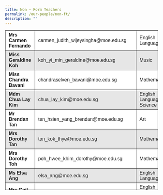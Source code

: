 ```yaml
---
title: Non – Form Teachers
permalink: /our-people/non-ft/
description: ""
---
```

<table border="1" style="box-sizing: inherit; border-collapse: collapse; border-spacing: 0px; max-width: 100%; color: rgb(34, 34, 34); font-family: &quot;Source Sans Pro&quot;, sans-serif; font-size: 16px; font-style: normal; font-variant-ligatures: normal; font-variant-caps: normal; font-weight: 400; letter-spacing: normal; orphans: 2; text-align: start; text-transform: none; white-space: normal; widows: 2; word-spacing: 0px; -webkit-text-stroke-width: 0px; background-color: rgb(255, 255, 255); text-decoration-thickness: initial; text-decoration-style: initial; text-decoration-color: initial; height: 525px; width: 792.225px;"><tbody style="box-sizing: inherit;"><tr style="box-sizing: inherit; background: rgb(255, 255, 255); height: 24px;"><td style="box-sizing: inherit; padding: 5px 10px; width: 189.575px; height: 24px;"><strong style="box-sizing: inherit; font-weight: bold;">Mrs Carmen Fernando</strong></td><td style="box-sizing: inherit; padding: 5px 10px; width: 352.087px; height: 24px;"><span style="box-sizing: inherit; font-size: 12pt;">carmen_judith_wijeysingha@moe.edu.sg</span></td><td style="box-sizing: inherit; padding: 5px 10px; width: 249.562px; height: 24px;">English Language</td></tr><tr style="box-sizing: inherit; background: rgb(230, 230, 230); height: 24px;"><td style="box-sizing: inherit; padding: 5px 10px; width: 189.575px; height: 24px;"><strong style="box-sizing: inherit; font-weight: bold;">Miss Geraldine Koh</strong></td><td style="box-sizing: inherit; padding: 5px 10px; width: 352.087px; height: 24px;"><span style="box-sizing: inherit; font-size: 12pt; text-align: center;">koh_yi_min_geraldine@moe.edu.sg</span></td><td style="box-sizing: inherit; padding: 5px 10px; width: 249.562px; height: 24px;">Music</td></tr><tr style="box-sizing: inherit; background: rgb(255, 255, 255); height: 24px;"><td style="box-sizing: inherit; padding: 5px 10px; width: 189.575px; height: 24px;"><strong style="box-sizing: inherit; font-weight: bold;">Miss Chandra Bavani</strong></td><td style="box-sizing: inherit; padding: 5px 10px; width: 352.087px; height: 24px;"><span style="box-sizing: inherit; font-size: 12pt; text-align: center;">chandraselven_bavani@moe.edu.sg</span></td><td style="box-sizing: inherit; padding: 5px 10px; width: 249.562px; height: 24px;">Mathematics</td></tr><tr style="box-sizing: inherit; background: rgb(230, 230, 230);"><td style="box-sizing: inherit; padding: 5px 10px; width: 189.575px;"><strong style="box-sizing: inherit; font-weight: bold;">Mdm Chua Lay Kim</strong></td><td style="box-sizing: inherit; padding: 5px 10px; width: 352.087px;"><span style="box-sizing: inherit; font-size: 12pt; text-align: center;">chua_lay_kim@moe.edu.sg</span></td><td style="box-sizing: inherit; padding: 5px 10px; width: 249.562px;">English Language &amp; Science</td></tr><tr style="box-sizing: inherit; background: rgb(255, 255, 255); height: 24px;"><td style="box-sizing: inherit; padding: 5px 10px; width: 189.575px; height: 24px;"><strong style="box-sizing: inherit; font-weight: bold;">Mr Brendan Tan</strong></td><td style="box-sizing: inherit; padding: 5px 10px; width: 352.087px; height: 24px;"><span style="box-sizing: inherit; font-size: 12pt; text-align: center;">tan_hsien_yang_brendan@moe.edu.sg</span></td><td style="box-sizing: inherit; padding: 5px 10px; width: 249.562px; height: 24px;">Art</td></tr><tr style="box-sizing: inherit; background: rgb(230, 230, 230); height: 24px;"><td style="box-sizing: inherit; padding: 5px 10px; width: 189.575px; height: 24px;"><strong style="box-sizing: inherit; font-weight: bold;">Mrs Dorothy Tan</strong></td><td style="box-sizing: inherit; padding: 5px 10px; width: 352.087px; height: 24px;"><span style="box-sizing: inherit; font-size: 12pt; text-align: center;">tan_kok_thye@moe.edu.sg</span></td><td style="box-sizing: inherit; padding: 5px 10px; width: 249.562px; height: 24px;">Mathematics</td></tr><tr style="box-sizing: inherit; background: rgb(255, 255, 255); height: 24px;"><td style="box-sizing: inherit; padding: 5px 10px; width: 189.575px; height: 24px;"><strong style="box-sizing: inherit; font-weight: bold;">Mrs Dorothy Toh</strong></td><td style="box-sizing: inherit; padding: 5px 10px; width: 352.087px; height: 24px;">poh_hwee_khim_dorothy@moe.edu.sg</td><td style="box-sizing: inherit; padding: 5px 10px; width: 249.562px; height: 24px;">Mathematics</td></tr><tr style="box-sizing: inherit; background: rgb(230, 230, 230); height: 24px;"><td style="box-sizing: inherit; padding: 5px 10px; width: 189.575px; height: 24px;"><strong style="box-sizing: inherit; font-weight: bold;">Ms Elsa Ang</strong></td><td style="box-sizing: inherit; padding: 5px 10px; width: 352.087px; height: 24px;"><span style="box-sizing: inherit; font-size: 12pt; text-align: center;">elsa_ang@moe.edu.sg</span></td><td style="box-sizing: inherit; padding: 5px 10px; width: 249.562px; height: 24px;">English Language</td></tr><tr style="box-sizing: inherit; background: rgb(255, 255, 255); height: 24px;"><td style="box-sizing: inherit; padding: 5px 10px; width: 189.575px; height: 24px;"><strong style="box-sizing: inherit; font-weight: bold;">Mrs Gail Siow</strong></td><td style="box-sizing: inherit; padding: 5px 10px; width: 352.087px; height: 24px;">gabriel_antoinettene_stravens@moe.edu.sg</td><td style="box-sizing: inherit; padding: 5px 10px; width: 249.562px; height: 24px;">English Language &amp; Social Studies</td></tr><tr style="box-sizing: inherit; background: rgb(230, 230, 230); height: 24px;"><td style="box-sizing: inherit; padding: 5px 10px; width: 189.575px; height: 24px;"><strong style="box-sizing: inherit; font-weight: bold;">Mr Gary Khoo</strong></td><td style="box-sizing: inherit; padding: 5px 10px; width: 352.087px; height: 24px;">khoo_wei_hong_gary@moe.edu.sg</td><td style="box-sizing: inherit; padding: 5px 10px; width: 249.562px; height: 24px;">Physical Education</td></tr><tr style="box-sizing: inherit; background: rgb(255, 255, 255); height: 24px;"><td style="box-sizing: inherit; padding: 5px 10px; width: 189.575px; height: 24px;"><strong style="box-sizing: inherit; font-weight: bold;">Miss Jessica Ang</strong></td><td style="box-sizing: inherit; padding: 5px 10px; width: 352.087px; height: 24px;">jessica_ang_boon_siong@moe.edu.sg</td><td style="box-sizing: inherit; padding: 5px 10px; width: 249.562px; height: 24px;">Physical Education</td></tr><tr style="box-sizing: inherit; background: rgb(230, 230, 230); height: 24px;"><td style="box-sizing: inherit; padding: 5px 10px; width: 189.575px; height: 24px;"><strong style="box-sizing: inherit; font-weight: bold;">Mrs Karen Ho</strong></td><td style="box-sizing: inherit; padding: 5px 10px; width: 352.087px; height: 24px;">heng_wee_ling@moe.edu.sg</td><td style="box-sizing: inherit; padding: 5px 10px; width: 249.562px; height: 24px;">English Language &amp; Science</td></tr><tr style="box-sizing: inherit; background: rgb(255, 255, 255); height: 24px;"><td style="box-sizing: inherit; padding: 5px 10px; width: 189.575px; height: 24px;"><strong style="box-sizing: inherit; font-weight: bold;">Mrs Koh Mei Yin</strong></td><td style="box-sizing: inherit; padding: 5px 10px; width: 352.087px; height: 24px;">liew_mei_yin@moe.edu.sg</td><td style="box-sizing: inherit; padding: 5px 10px; width: 249.562px; height: 24px;">Mathematics</td></tr><tr style="box-sizing: inherit; background: rgb(230, 230, 230); height: 24px;"><td style="box-sizing: inherit; padding: 5px 10px; width: 189.575px; height: 24px;"><strong style="box-sizing: inherit; font-weight: bold;">Mrs Kian Lan Gosian</strong></td><td style="box-sizing: inherit; padding: 5px 10px; width: 352.087px; height: 24px;">quek_kian_lan@moe.edu.sg</td><td style="box-sizing: inherit; padding: 5px 10px; width: 249.562px; height: 24px;">Physical Education</td></tr><tr style="box-sizing: inherit; background: rgb(255, 255, 255);"><td style="box-sizing: inherit; padding: 5px 10px; width: 189.575px;"><strong style="box-sizing: inherit; font-weight: bold;">Mr Kwan Hoi Soon</strong></td><td style="box-sizing: inherit; padding: 5px 10px; width: 352.087px;">kwan_hoi_soon@moe.edu.sg</td><td style="box-sizing: inherit; padding: 5px 10px; width: 249.562px;">Physical Education</td></tr><tr style="box-sizing: inherit; background: rgb(230, 230, 230); height: 24px;"><td style="box-sizing: inherit; padding: 5px 10px; width: 189.575px; height: 24px;"><strong style="box-sizing: inherit; font-weight: bold;">Mdm Lee Ching</strong></td><td style="box-sizing: inherit; padding: 5px 10px; width: 352.087px; height: 24px;">lee_ching_a@moe.edu.sg</td><td style="box-sizing: inherit; padding: 5px 10px; width: 249.562px; height: 24px;">English Language</td></tr><tr style="box-sizing: inherit; background: rgb(255, 255, 255); height: 24px;"><td style="box-sizing: inherit; padding: 5px 10px; width: 189.575px; height: 24px;"><strong style="box-sizing: inherit; font-weight: bold;">Mrs Lili Danial</strong></td><td style="box-sizing: inherit; padding: 5px 10px; width: 352.087px; height: 24px;">lili_adele_campos_mesenas@moe.edu.sg</td><td style="box-sizing: inherit; padding: 5px 10px; width: 249.562px; height: 24px;">Art</td></tr><tr style="box-sizing: inherit; background: rgb(230, 230, 230); height: 24px;"><td style="box-sizing: inherit; padding: 5px 10px; width: 189.575px; height: 24px;"><strong style="box-sizing: inherit; font-weight: bold;">Mrs Mabel Tan</strong></td><td style="box-sizing: inherit; padding: 5px 10px; width: 352.087px; height: 24px;">yeow_kia_chin_mabel@moe.edu.sg</td><td style="box-sizing: inherit; padding: 5px 10px; width: 249.562px; height: 24px;">Music</td></tr><tr style="box-sizing: inherit; background: rgb(255, 255, 255); height: 24px;"><td style="box-sizing: inherit; padding: 5px 10px; width: 189.575px; height: 24px;"><strong style="box-sizing: inherit; font-weight: bold;">Mr Ng Jun Kai</strong></td><td style="box-sizing: inherit; padding: 5px 10px; width: 352.087px; height: 24px;">ng_jun_kai@moe.edu.sg</td><td style="box-sizing: inherit; padding: 5px 10px; width: 249.562px; height: 24px;">Physical Education</td></tr><tr style="box-sizing: inherit; background: rgb(230, 230, 230);"><td style="box-sizing: inherit; padding: 5px 10px; width: 189.575px;"><strong style="box-sizing: inherit; font-weight: bold;">Miss Nasyitah Bte Razali</strong></td><td style="box-sizing: inherit; padding: 5px 10px; width: 352.087px;">nasyitah_razali@moe.edu.sg</td><td style="box-sizing: inherit; padding: 5px 10px; width: 249.562px;">Art</td></tr><tr style="box-sizing: inherit; background: rgb(255, 255, 255); height: 24px;"><td style="box-sizing: inherit; padding: 5px 10px; width: 189.575px; height: 24px;"><strong style="box-sizing: inherit; font-weight: bold;">Miss Nina Mark</strong></td><td style="box-sizing: inherit; padding: 5px 10px; width: 352.087px; height: 24px;">mark_pei_lai_nina@moe.edu.sg</td><td style="box-sizing: inherit; padding: 5px 10px; width: 249.562px; height: 24px;">English Language &amp; Mathematics</td></tr><tr style="box-sizing: inherit; background: rgb(230, 230, 230);"><td style="box-sizing: inherit; padding: 5px 10px; width: 189.575px;"><strong style="box-sizing: inherit; font-weight: bold;">Mdm Nurul Huda</strong></td><td style="box-sizing: inherit; padding: 5px 10px; width: 352.087px;">nurul_huda_jalali@moe.edu.sg</td><td style="box-sizing: inherit; padding: 5px 10px; width: 249.562px;">Art</td></tr><tr style="box-sizing: inherit; background: rgb(255, 255, 255); height: 24px;"><td style="box-sizing: inherit; padding: 5px 10px; width: 189.575px; height: 24px;"><strong style="box-sizing: inherit; font-weight: bold;">Miss Rajini Devi</strong></td><td style="box-sizing: inherit; padding: 5px 10px; width: 352.087px; height: 24px;">rajini_devi_ram_rattan@moe.edu.sg</td><td style="box-sizing: inherit; padding: 5px 10px; width: 249.562px; height: 24px;">English Language &amp; Mathematics</td></tr><tr style="box-sizing: inherit; background: rgb(230, 230, 230); height: 24px;"><td style="box-sizing: inherit; padding: 5px 10px; width: 189.575px; height: 24px;"><strong style="box-sizing: inherit; font-weight: bold;">Mrs Stephanie Goh</strong></td><td style="box-sizing: inherit; padding: 5px 10px; width: 352.087px; height: 24px;">stephanie_lim_mei_fong@moe.edu.sg</td><td style="box-sizing: inherit; padding: 5px 10px; width: 249.562px; height: 24px;">&gt;Mathematics, Science &amp; Social Studies</td></tr><tr style="box-sizing: inherit; background: rgb(255, 255, 255); height: 24px;"><td style="box-sizing: inherit; padding: 5px 10px; width: 189.575px; height: 24px;"><strong style="box-sizing: inherit; font-weight: bold;">Mdm Violet Sun</strong></td><td style="box-sizing: inherit; padding: 5px 10px; width: 352.087px; height: 24px;">sun_mei_ling_violet@moe.edu.sg</td><td style="box-sizing: inherit; padding: 5px 10px; width: 249.562px; height: 24px;">Mathematics</td></tr></tbody></table>